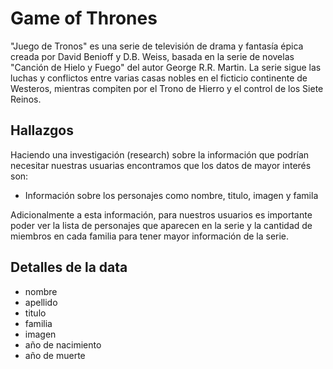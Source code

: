 # Game of Thrones

"Juego de Tronos" es una serie de televisión de drama y
fantasía épica creada por David Benioff y D.B. Weiss,
basada en la serie de novelas "Canción de Hielo y Fuego"
del autor George R.R. Martin. La serie sigue las luchas y
conflictos entre varias casas nobles en el ficticio continente
de Westeros, mientras compiten por el Trono de Hierro y el
control de los Siete Reinos.

## Hallazgos

Haciendo una investigación (research) sobre la
información que podrían necesitar nuestras
usuarias encontramos que los datos de mayor
interés son:

- Información sobre los personajes como nombre,
titulo, imagen y famila

Adicionalmente a esta información, para nuestros usuarios es importante poder
ver la lista de personajes que aparecen en
la serie y la cantidad de miembros en cada familia para
tener mayor información de la serie.

## Detalles de la data

- nombre
- apellido
- titulo
- familia
- imagen
- año de nacimiento
- año de muerte
